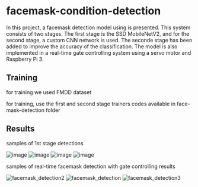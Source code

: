# facemask-condition-detection

In this project, a facemask detection model using is presented. This system consists of two stages. The first stage is the SSD MobileNetV2, and for the second stage, a custom CNN network is used. The seconde stage has been added to improve the accuracy of the classification. The model is also implemented in a real-time gate controlling system using a servo motor and Raspberry Pi 3.

## Training
for training we used FMDD dataset

for training, use the first and second stage trainers codes available in face-mask-detection folder

## Results
samples of 1st stage detections

![image](https://user-images.githubusercontent.com/105539041/171268951-efa96495-a4a8-45ae-ae7d-08996ecc5fed.png)
![image](https://user-images.githubusercontent.com/105539041/171268961-8b470df3-3655-4757-85e9-9c01889587a2.png)
![image](https://user-images.githubusercontent.com/105539041/171268972-c3c7031c-eb22-42a6-bc4e-621fd51f1f94.png)
![image](https://user-images.githubusercontent.com/105539041/171268996-1d8e2863-868a-4083-9fae-e67685c4abd4.png)


samples of real-time facemask detection with gate controlling results

![facemask_detection2](https://user-images.githubusercontent.com/105539041/171257781-5885bd2d-0c79-426c-8923-773490902377.png)
![facemask_detection](https://user-images.githubusercontent.com/105539041/171257734-96013d76-acd0-45a1-9aac-30389b36140b.png)
![facemask_detection3](https://user-images.githubusercontent.com/105539041/171283983-4e6d6277-74dc-4b8e-b4a6-ae99d6b9b4ab.png)
